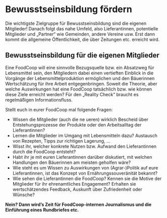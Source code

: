 # Bewusstseinsbildung fördern

Die wichtigste Zielgruppe für Bewusstseinsbildung sind die eigenen
Mitglieder! Danach folgt das nahe Umfeld, also Lieferantinnen,
potentielle Mitglieder und „Partner“ wie Gemeinden, andere
Vereine usw. Erst dann kommt die allgemeine Öffentlichkeit, die
über Zeitungen etc. erreicht wird.

## Bewusstseinsbildung für die eigenen Mitglieder

Eine FoodCoop will eine sinnvolle Bezugsquelle bzw. ein Absatzweg
für Lebensmittel sein, den Mitgliedern dabei einen vertieften Einblick
in die Vorgänge der Lebensmittelproduktion ermöglichen und
den Bäuerinnen Wertschätzung für ihre Arbeit entgegenbringen.
Soweit die Theorie, aber welche Auswirkungen hat eine FoodCoop
tatsächlich bzw. wie können diese Ziele erreicht werden? Für den
„Reality Check“ braucht es regelmäßigen Informationsfluss.

Stellt euch in eurer FoodCoop mal folgende Fragen:
* Wissen die Mitglieder (auch die ne ueren) wirklich Bescheid
über Entstehungsprozesse der Produkte oder den Arbeitsalltag
der Lieferantinnen?
* Lernen die Mitglieder im Umgang mit Lebensmitteln dazu?
Austausch von Rezepten, Tipps zur richtigen Lagerung, ...
* Wisst ihr, welcher konkrete Nutzen bzw. Aufwand den
Lieferantinnen durch die FoodCoop entsteht?
* Habt ihr je mit euren Lieferantinnen darüber diskutiert, mit welchen
Handlungen den Bäuerinnen am meisten geholfen wäre?
* Wie steht es um Wissen zu Auswirkungen von (Agrar-)Politik auf eure
Lieferantinnen, ist das Konzept von Ernährungssouveränität bekannt?
* Wie sehen die Lieferantinnen die FoodCoop? Kennen sie die Motive
der Mitglieder für ihr ehrenamtliches Engagement? Erhalten sie
wertschätzendes Feedback, Auskunft über Zufriedenheit
oder Wünsche?

**Nein? Dann wird’s Zeit für FoodCoop-internen Journalismus
und die Einführung eines Rundbriefes etc.**
